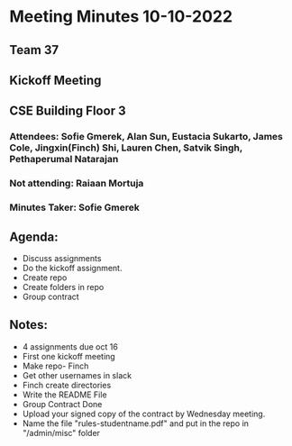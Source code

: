 # Meeting Minutes 10-10-2022

## Team 37

## Kickoff Meeting

## CSE Building Floor 3

### Attendees: Sofie Gmerek, Alan Sun, Eustacia Sukarto, James Cole, Jingxin(Finch) Shi, Lauren Chen, Satvik Singh, Pethaperumal Natarajan

### Not attending: Raiaan Mortuja

### Minutes Taker: Sofie Gmerek 

## Agenda:
- Discuss assignments
- Do the kickoff assignment.
- Create repo  
- Create folders in repo
- Group contract

## Notes:
- 4 assignments due oct 16
- First one kickoff meeting
- Make repo- Finch 
- Get other usernames in slack
- Finch create directories
- Write the README File
- Group Contract Done
- Upload your signed copy of the contract by Wednesday meeting.
- Name the file "rules-studentname.pdf" and put in the repo in "/admin/misc" folder



